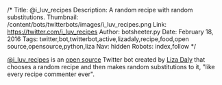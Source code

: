 /*
Title: @i_luv_recipes
Description: A random recipe with random substitutions.
Thumbnail: /content/bots/twitterbots/images/i_luv_recipes.png
Link: https://twitter.com/i_luv_recipes
Author: botsheeter.py
Date: February 18, 2016
Tags: twitter,bot,twitterbot,active,lizadaly,recipe,food,open source,opensource,python,liza
Nav: hidden
Robots: index,follow
*/

[@i_luv_recipes](https://twitter.com/i_luv_recipes) is an [open source](https://github.com/lizadaly/i_luv_recipes) Twitter bot created by [Liza Daly](https://twitter.com/liza) that chooses a random recipe and then makes random substitutions to it, "like every recipe commenter ever".
